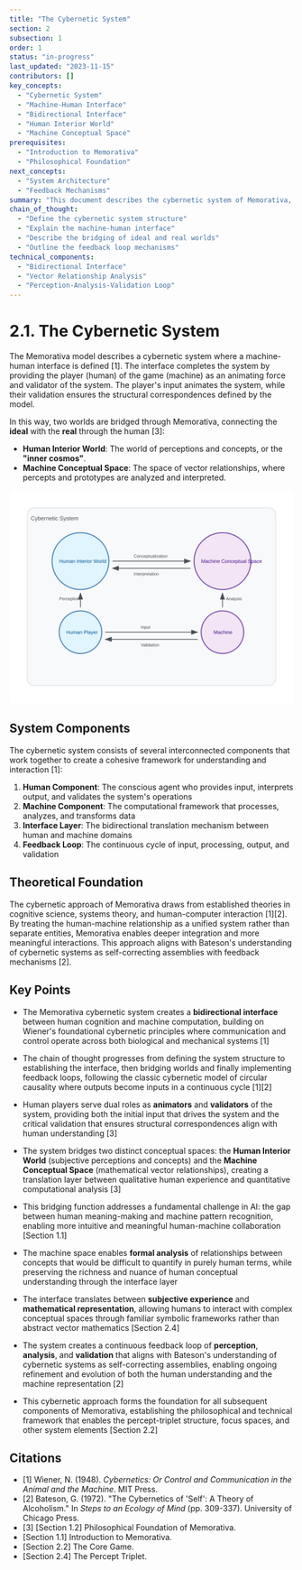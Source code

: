 ```yaml
---
title: "The Cybernetic System"
section: 2
subsection: 1
order: 1
status: "in-progress"
last_updated: "2023-11-15"
contributors: []
key_concepts:
  - "Cybernetic System"
  - "Machine-Human Interface"
  - "Bidirectional Interface"
  - "Human Interior World"
  - "Machine Conceptual Space"
prerequisites:
  - "Introduction to Memorativa"
  - "Philosophical Foundation"
next_concepts:
  - "System Architecture"
  - "Feedback Mechanisms"
summary: "This document describes the cybernetic system of Memorativa, focusing on the bidirectional interface between human cognition and machine computation."
chain_of_thought:
  - "Define the cybernetic system structure"
  - "Explain the machine-human interface"
  - "Describe the bridging of ideal and real worlds"
  - "Outline the feedback loop mechanisms"
technical_components:
  - "Bidirectional Interface"
  - "Vector Relationship Analysis"
  - "Perception-Analysis-Validation Loop"
---
```


# 2.1. The Cybernetic System

The Memorativa model describes a cybernetic system where a machine-human interface is defined [1]. The interface completes the system by providing the player (human) of the game (machine) as an animating force and validator of the system. The player's input animates the system, while their validation ensures the structural correspondences defined by the model.

In this way, two worlds are bridged through Memorativa, connecting the **ideal** with the **real** through the human [3]:

- **Human Interior World**: The world of perceptions and concepts, or the **"inner cosmos"**.
- **Machine Conceptual Space**: The space of vector relationships, where percepts and prototypes are analyzed and interpreted.

![Conceptual Space Mapping Comparison](assets/cybernetic.svg)

## System Components

The cybernetic system consists of several interconnected components that work together to create a cohesive framework for understanding and interaction [1]:

1. **Human Component**: The conscious agent who provides input, interprets output, and validates the system's operations
2. **Machine Component**: The computational framework that processes, analyzes, and transforms data
3. **Interface Layer**: The bidirectional translation mechanism between human and machine domains
4. **Feedback Loop**: The continuous cycle of input, processing, output, and validation

## Theoretical Foundation

The cybernetic approach of Memorativa draws from established theories in cognitive science, systems theory, and human-computer interaction [1][2]. By treating the human-machine relationship as a unified system rather than separate entities, Memorativa enables deeper integration and more meaningful interactions. This approach aligns with Bateson's understanding of cybernetic systems as self-correcting assemblies with feedback mechanisms [2].

## Key Points

- The Memorativa cybernetic system creates a **bidirectional interface** between human cognition and machine computation, building on Wiener's foundational cybernetic principles where communication and control operate across both biological and mechanical systems [1]
  
- The chain of thought progresses from defining the system structure to establishing the interface, then bridging worlds and finally implementing feedback loops, following the classic cybernetic model of circular causality where outputs become inputs in a continuous cycle [1][2]
  
- Human players serve dual roles as **animators** and **validators** of the system, providing both the initial input that drives the system and the critical validation that ensures structural correspondences align with human understanding [3]
  
- The system bridges two distinct conceptual spaces: the **Human Interior World** (subjective perceptions and concepts) and the **Machine Conceptual Space** (mathematical vector relationships), creating a translation layer between qualitative human experience and quantitative computational analysis [3]
  
- This bridging function addresses a fundamental challenge in AI: the gap between human meaning-making and machine pattern recognition, enabling more intuitive and meaningful human-machine collaboration [Section 1.1]
  
- The machine space enables **formal analysis** of relationships between concepts that would be difficult to quantify in purely human terms, while preserving the richness and nuance of human conceptual understanding through the interface layer
  
- The interface translates between **subjective experience** and **mathematical representation**, allowing humans to interact with complex conceptual spaces through familiar symbolic frameworks rather than abstract vector mathematics [Section 2.4]
  
- The system creates a continuous feedback loop of **perception**, **analysis**, and **validation** that aligns with Bateson's understanding of cybernetic systems as self-correcting assemblies, enabling ongoing refinement and evolution of both the human understanding and the machine representation [2]
  
- This cybernetic approach forms the foundation for all subsequent components of Memorativa, establishing the philosophical and technical framework that enables the percept-triplet structure, focus spaces, and other system elements [Section 2.2]

## Citations

- [1] Wiener, N. (1948). *Cybernetics: Or Control and Communication in the Animal and the Machine*. MIT Press.
- [2] Bateson, G. (1972). "The Cybernetics of 'Self': A Theory of Alcoholism." In *Steps to an Ecology of Mind* (pp. 309-337). University of Chicago Press.
- [3] [Section 1.2] Philosophical Foundation of Memorativa.
- [Section 1.1] Introduction to Memorativa.
- [Section 2.2] The Core Game.
- [Section 2.4] The Percept Triplet.